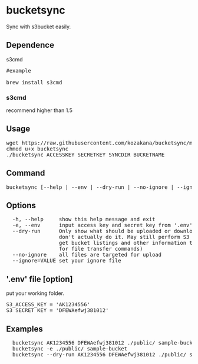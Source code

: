 # bucketsync

Sync with s3bucket easily.

## Dependence

s3cmd

<pre>
#example

brew install s3cmd
</pre>

### s3cmd

recommend higher than 1.5

## Usage

<pre>
wget https://raw.githubusercontent.com/kozakana/bucketsync/master/bucketsync
chmod u+x bucketsync
./bucketsync ACCESSKEY SECRETKEY SYNCDIR BUCKETNAME
</pre>

## Command

<pre>
bucketsync [--help | --env | --dry-run | --no-ignore | --ignore=VALUE] ACCESSKEY SECRETKEY SYNCDIR BUCKETNAME
</pre>

## Options
<pre>
  -h, --help     show this help message and exit
  -e, --env      input access key and secret key from '.env' file
  --dry-run      Only show what should be uploaded or downloaded but
                 don't actually do it. May still perform S3 requests to
                 get bucket listings and other information though (only
                 for file transfer commands)
  --no-ignore    all files are targeted for upload
  --ignore=VALUE set your ignore file
</pre>

## '.env' file [option]

put your working folder.

<pre>
S3_ACCESS_KEY = 'AK1234556'
S3_SECRET_KEY = 'DFEWAefwj381012'
</pre>

## Examples

<pre>
  bucketsync AK1234556 DFEWAefwj381012 ./public/ sample-bucket
  bucketsync -e ./public/ sample-bucket
  bucketsync --dry-run AK1234556 DFEWAefwj381012 ./public/ sample-bucket
</pre>
